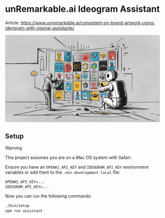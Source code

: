 # unRemarkable.ai Ideogram Assistant

Article: https://www.unremarkable.ai/consistent-on-brand-artwork-using-ideogram-with-openai-assistants/

[![Consistent On-Brand Artwork using Ideogram + OpenAI Assistants](./public/featured-image.png)]([https://unremarkable.ai](https://www.unremarkable.ai/consistent-on-brand-artwork-using-ideogram-with-openai-assistants/))

## Setup

> [!WARNING]  
> This project assumes you are on a Mac OS system with Safari.

Ensure you have an `OPENAI_API_KEY` and `IDEOGRAM_API_KEY` environment variables or add them to the `.env.development.local` file:

```
OPENAI_API_KEY=...
IDEOGRAM_API_KEY=...
```

Now you can run the following commands:

```bash
./bin/setup
npm run assistant
```
